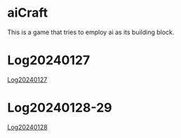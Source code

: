# aiCraft
This is a game that tries to employ ai as its building block.

# Log20240127
[Log20240127](./mainBlog/20240127workTree.md)

# Log20240128-29
[Log20240128](./mainBlog/20240128workTree.md)
